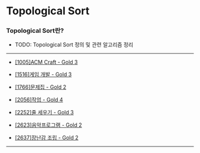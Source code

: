 # Topological Sort

### Topological Sort란?

  - TODO: Topological Sort 정의 및 관련 알고리즘 정리

---

  - [[1005]ACM Craft - Gold 3](https://github.com/firemancha/Algorithm/tree/main/Baekjoon/TopologicalSort/%5B1005%5DACM%20Craft)

  - [[1516]게임 개발 - Gold 3](https://github.com/firemancha/Algorithm/tree/main/Baekjoon/TopologicalSort/%5B1516%5D%EA%B2%8C%EC%9E%84%20%EA%B0%9C%EB%B0%9C)

  - [[1766]문제집 - Gold 2](https://github.com/firemancha/Algorithm/tree/main/Baekjoon/TopologicalSort/%5B1766%5D%EB%AC%B8%EC%A0%9C%EC%A7%91)

  - [[2056]작업 - Gold 4](https://github.com/firemancha/Algorithm/tree/main/Baekjoon/TopologicalSort/%5B2056%5D%EC%9E%91%EC%97%85)

  - [[2252]줄 세우기 - Gold 3](https://github.com/firemancha/Algorithm/tree/main/Baekjoon/TopologicalSort/%5B2252%5D%EC%A4%84%20%EC%84%B8%EC%9A%B0%EA%B8%B0)

  - [[2623]음악프로그램 - Gold 2](https://github.com/firemancha/Algorithm/tree/main/Baekjoon/TopologicalSort/%5B2623%5D%EC%9D%8C%EC%95%85%ED%94%84%EB%A1%9C%EA%B7%B8%EB%9E%A8)

  - [[2637]장난감 조립 - Gold 2](https://github.com/firemancha/Algorithm/tree/main/Baekjoon/TopologicalSort/%5B2637%5D%EC%9E%A5%EB%82%9C%EA%B0%90%20%EC%A1%B0%EB%A6%BD)

---